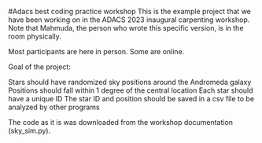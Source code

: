 #Adacs best coding practice workshop
This is the example project that we have been working on in the ADACS 2023 inaugural carpenting workshop.
Note that Mahmuda, the person who wrote this specific version, is in the room physically.

Most participants are here in person. Some are online.

Goal of the project:

Stars should have randomized sky positions around the Andromeda galaxy
Positions should fall within 1 degree of the central location
Each star should have a unique ID
The star ID and position should be saved in a csv file to be analyzed by other programs

The code as it is was downloaded from the workshop documentation (sky_sim.py). 
